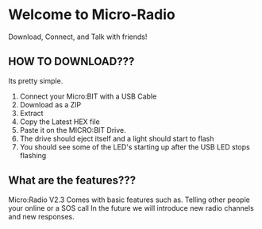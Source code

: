 # Welcome to Micro-Radio
Download, Connect, and Talk with friends!

HOW TO DOWNLOAD???
------------------
Its pretty simple.
1. Connect your Micro:BIT with a USB Cable
2. Download as a ZIP
3. Extract
4. Copy the Latest HEX file
5. Paste it on the MICRO:BIT Drive.
6. The drive should eject itself and a light should start to flash
7. You should see some of the LED's starting up after the USB LED stops flashing

What are the features???
------------------------
Micro:Radio V2.3 Comes with basic features such as. Telling other people your online or a SOS call
In the future we will introduce new radio channels and new responses.
